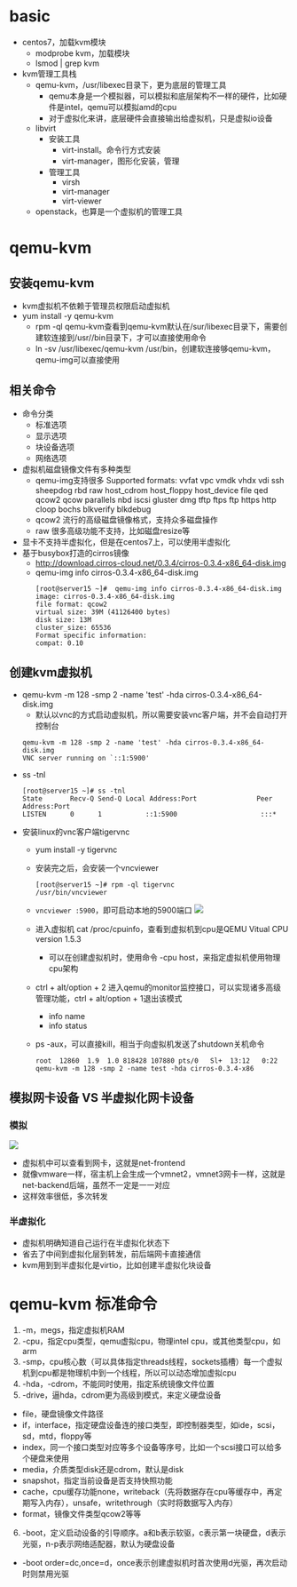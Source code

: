 # basic
- centos7，加载kvm模块
  - modprobe kvm，加载模块
  - lsmod | grep kvm
- kvm管理工具栈
  - qemu-kvm，/usr/libexec目录下，更为底层的管理工具
    - qemu本身是一个模拟器，可以模拟和底层架构不一样的硬件，比如硬件是intel，qemu可以模拟amd的cpu
    - 对于虚拟化来讲，底层硬件会直接输出给虚拟机，只是虚拟io设备
  - libvirt
    - 安装工具
      - virt-install。命令行方式安装
      - virt-manager，图形化安装，管理
    - 管理工具
      - virsh
      - virt-manager
      - virt-viewer
  - openstack，也算是一个虚拟机的管理工具

# qemu-kvm
## 安装qemu-kvm
- kvm虚拟机不依赖于管理员权限启动虚拟机
- yum install -y qemu-kvm 
  - rpm -ql qemu-kvm查看到qemu-kvm默认在/sur/libexec目录下，需要创建软连接到/usr//bin目录下，才可以直接使用命令
  - ln -sv /usr/libexec/qemu-kvm /usr/bin，创建软连接够qemu-kvm，qemu-img可以直接使用
## 相关命令
- 命令分类
  - 标准选项
  - 显示选项
  - 块设备选项
  - 网络选项
- 虚拟机磁盘镜像文件有多种类型
  - qemu-img支持很多 Supported formats: vvfat vpc vmdk vhdx vdi ssh sheepdog rbd raw host_cdrom host_floppy host_device file qed qcow2 qcow parallels nbd iscsi gluster dmg tftp ftps ftp https http cloop bochs blkverify blkdebug
  - qcow2 流行的高级磁盘镜像格式，支持众多磁盘操作
  - raw 很多高级功能不支持，比如磁盘resize等
- 显卡不支持半虚拟化，但是在centos7上，可以使用半虚拟化
- 基于busybox打造的cirros镜像
  - http://download.cirros-cloud.net/0.3.4/cirros-0.3.4-x86_64-disk.img
  - qemu-img info cirros-0.3.4-x86_64-disk.img 
    ```
    [root@server15 ~]#  qemu-img info cirros-0.3.4-x86_64-disk.img 
    image: cirros-0.3.4-x86_64-disk.img
    file format: qcow2
    virtual size: 39M (41126400 bytes)
    disk size: 13M
    cluster_size: 65536
    Format specific information:
    compat: 0.10
     ```
## 创建kvm虚拟机
- qemu-kvm -m 128 -smp 2 -name 'test' -hda cirros-0.3.4-x86_64-disk.img 
  - 默认以vnc的方式启动虚拟机，所以需要安装vnc客户端，并不会自动打开控制台
  ```
  qemu-kvm -m 128 -smp 2 -name 'test' -hda cirros-0.3.4-x86_64-disk.img 
  VNC server running on `::1:5900'
  ```
- ss -tnl
  ```
  [root@server15 ~]# ss -tnl
  State       Recv-Q Send-Q Local Address:Port               Peer Address:Port                           
  LISTEN      0      1           ::1:5900                     :::*                  
  ```
- 安装linux的vnc客户端tigervnc
  - yum install -y tigervnc
  - 安装完之后，会安装一个vncviewer
    ```
    [root@server15 ~]# rpm -ql tigervnc
    /usr/bin/vncviewer
    ```
  - ```vncviewer :5900```，即可启动本地的5900端口
    ![](https://i.loli.net/2019/04/13/5cb1721272ae6.png)
  
  - 进入虚拟机 cat /proc/cpuinfo，查看到虚拟机到cpu是QEMU Vitual CPU version 1.5.3
    - 可以在创建虚拟机时，使用命令 -cpu host，来指定虚拟机使用物理cpu架构
   
  - ctrl + alt/option + 2 进入qemu的monitor监控接口，可以实现诸多高级管理功能，ctrl + alt/option + 1退出该模式
    - info name
    - info status
    [](https://i.loli.net/2019/04/13/5cb173c9449d9.png)

  - ps -aux，可以直接kill，相当于向虚拟机发送了shutdown关机命令
    ```
    root  12860  1.9  1.0 818428 107880 pts/0   Sl+  13:12   0:22 qemu-kvm -m 128 -smp 2 -name test -hda cirros-0.3.4-x86
    ```


## 模拟网卡设备 VS 半虚拟化网卡设备
### 模拟
![](https://i.loli.net/2019/04/13/5cb1796f10f51.png)
- 虚拟机中可以查看到网卡，这就是net-frontend
- 就像vmware一样，宿主机上会生成一个vmnet2，vmnet3网卡一样，这就是net-backend后端，虽然不一定是一一对应
- 这样效率很低，多次转发
### 半虚拟化

- 虚拟机明确知道自己运行在半虚拟化状态下
- 省去了中间到虚拟化层到转发，前后端网卡直接通信
- kvm用到到半虚拟化是virtio，比如创建半虚拟化块设备

# qemu-kvm 标准命令
1. -m，megs，指定虚拟机RAM
2. -cpu，指定cpu类型，qemu虚拟cpu，物理intel cpu，或其他类型cpu，如arm
3. -smp，cpu核心数（可以具体指定threads线程，sockets插槽）每一个虚拟机到cpu都是物理机中到一个线程，所以可以动态增加虚拟cpu
4. -hda，-cdrom，不能同时使用，指定系统镜像文件位置
5. -drive，逼hda，cdrom更为高级到模式，来定义硬盘设备
  - file，硬盘镜像文件路径
  - if，interface，指定硬盘设备连的接口类型，即控制器类型，如ide，scsi，sd，mtd，floppy等
  - index，同一个接口类型对应等多个设备等序号，比如一个scsi接口可以给多个硬盘来使用
  - media，介质类型disk还是cdrom，默认是disk
  - snapshot，指定当前设备是否支持快照功能
  - cache，cpu缓存功能none，writeback（先将数据存在cpu等缓存中，再定期写入内存），unsafe，writethrough（实时将数据写入内存）
  - format，镜像文件类型qcow2等等
6. -boot，定义启动设备的引导顺序。a和b表示软驱，c表示第一块硬盘，d表示光驱，n-p表示网络适配器，默认为硬盘设备
  - -boot order=dc,once=d，once表示创建虚拟机时首次使用d光驱，再次启动时则禁用光驱










